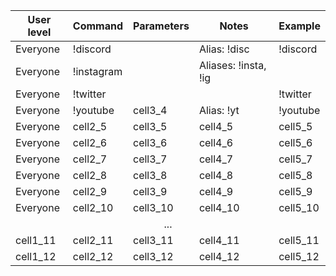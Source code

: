 <link rel="stylesheet" type="text/css" href="css/style.css">

<table class="darkTable">
<thead>
<tr>
<th>User level</th>
<th>Command</th>
<th>Parameters</th>
<th>Notes</th>
<th>Example</th>
  
<tbody>
<tr>
<td>Everyone</td><td>!discord</td><td></td><td>Alias: !disc</td><td>!discord</td></tr>
<tr>
<td>Everyone</td><td>!instagram</td><td></td><td>Aliases: !insta, !ig</td><td!instagram</td></tr>
<tr>
<td>Everyone</td><td>!twitter</td><td></td><td></td><td>!twitter</td></tr>
<tr>
<td>Everyone</td><td>!youtube</td><td>cell3_4</td><td>Alias: !yt</td><td>!youtube</td></tr>
<tr>
<td>Everyone</td><td>cell2_5</td><td>cell3_5</td><td>cell4_5</td><td>cell5_5</td></tr>
<tr>
<td>Everyone</td><td>cell2_6</td><td>cell3_6</td><td>cell4_6</td><td>cell5_6</td></tr>
<tr>
<td>Everyone</td><td>cell2_7</td><td>cell3_7</td><td>cell4_7</td><td>cell5_7</td></tr>
<tr>
<td>Everyone</td><td>cell2_8</td><td>cell3_8</td><td>cell4_8</td><td>cell5_8</td></tr>
<tr>
<td>Everyone</td><td>cell2_9</td><td>cell3_9</td><td>cell4_9</td><td>cell5_9</td></tr>
<tr>
<td>Everyone</td><td>cell2_10</td><td>cell3_10</td><td>cell4_10</td><td>cell5_10</td></tr>
<tr>
<td colspan="5" align="center">...</td></tr>
<tr>
<td>cell1_11</td><td>cell2_11</td><td>cell3_11</td><td>cell4_11</td><td>cell5_11</td></tr>
<tr>
<td>cell1_12</td><td>cell2_12</td><td>cell3_12</td><td>cell4_12</td><td>cell5_12</td></tr>
</tbody>
</tr>

